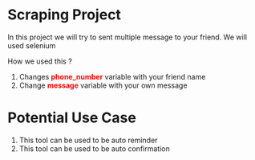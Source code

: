 # Scraping Project

In this project we will try to sent multiple message to your friend. We will used selenium

How we used this ?

1.  Changes <span style="color: red;">**phone_number**</span> variable with your friend name
2.  Change <span style="color: red;">**message**</span> variable with your own message


# Potential Use Case

1. This tool can be used to be auto reminder
2. This tool can be used to be auto confirmation

